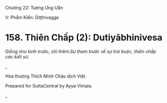  

Chương 22: Tương Ưng Uẩn

V: Phẩm Kiến: Diṭṭhivagga

# 158\. Thiên Chấp (2): Dutiyābhinivesa

Giống như kinh trước, chỉ thêm:_Sự tham trước về sự trói buộc, thiên chấp các kiết sử._

_

Hòa thượng Thích Minh Châu dịch Việt.

Prepared for SuttaCentral by Ayya Vimala.



_